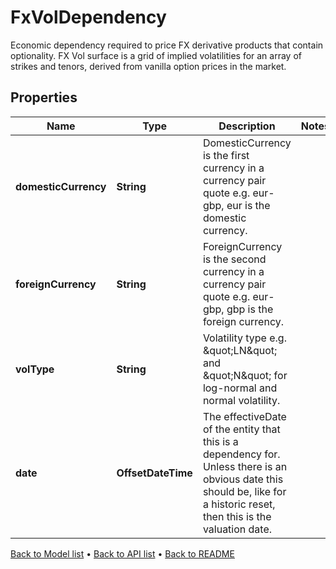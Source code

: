 

# FxVolDependency

Economic dependency required to price FX derivative products that contain optionality.  FX Vol surface is a grid of implied volatilities for an array of strikes and tenors,  derived from vanilla option prices in the market.

## Properties

| Name | Type | Description | Notes |
|------------ | ------------- | ------------- | -------------|
|**domesticCurrency** | **String** | DomesticCurrency is the first currency in a currency pair quote e.g. eur-gbp, eur is the domestic currency. |  |
|**foreignCurrency** | **String** | ForeignCurrency is the second currency in a currency pair quote e.g. eur-gbp, gbp is the foreign currency. |  |
|**volType** | **String** | Volatility type e.g. \&quot;LN\&quot; and \&quot;N\&quot; for log-normal and normal volatility. |  |
|**date** | **OffsetDateTime** | The effectiveDate of the entity that this is a dependency for.  Unless there is an obvious date this should be, like for a historic reset, then this is the valuation date. |  |



[Back to Model list](../README.md#documentation-for-models) &#8226; [Back to API list](../README.md#documentation-for-api-endpoints) &#8226; [Back to README](../README.md)


